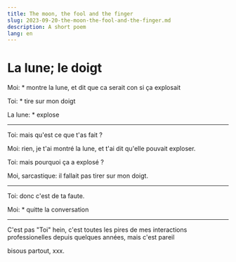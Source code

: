 ```yaml
---
title: The moon, the fool and the finger
slug: 2023-09-20-the-moon-the-fool-and-the-finger.md
description: A short poem 
lang: en
---
```


# La lune; le doigt

Moi: * montre la lune, et dit que ca serait con si ça explosait

Toi: * tire sur mon doigt

La lune: * explose

---

Toi: mais qu'est ce que t'as fait ?

Moi: rien, je t'ai montré la lune, et t'ai dit qu'elle pouvait exploser.

Toi: mais pourquoi ça a explosé ?

Moi, sarcastique: il fallait pas tirer sur mon doigt.

---

Toi: donc c'est de ta faute.

Moi: * quitte la conversation

---

C'est pas "Toi" hein, c'est toutes les pires de mes interactions professionelles depuis quelques années, mais c'est pareil



bisous partout, xxx.
